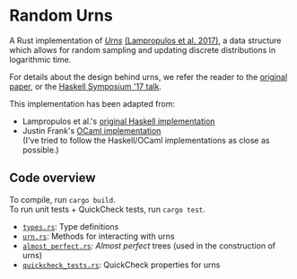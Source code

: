 # Random Urns
A Rust implementation of [*Urns*](https://hackage.haskell.org/package/urn-random) [(Lampropulos et al. 2017)](https://dl.acm.org/doi/pdf/10.1145/3122955.3122959), a data structure which allows for random sampling and updating discrete distributions in logarithmic time. 

For details about the design behind urns, we refer the reader to the [original paper](https://dl.acm.org/doi/pdf/10.1145/3122955.3122959), or the [Haskell Symposium '17 talk](https://www.youtube.com/watch?v=O37FMxLxm78&t=1166s).

This implementation has been adapted from:
- Lampropulos et al.'s [original Haskell implementation](https://github.com/antalsz/urn-random)           
- Justin Frank's [OCaml implementation](https://github.com/laelath/ocaml-urn)     
(I've tried to follow the Haskell/OCaml implementations as close as possible.)

## Code overview
To compile, run `cargo build`.        
To run unit tests + QuickCheck tests, run `cargo test`.       

- [`types.rs`](./src/types.rs): Type definitions
- [`urn.rs`](./src/urn.rs): Methods for interacting with urns 
- [`almost_perfect.rs`](./src/almost_perfect.rs): *Almost perfect* trees (used in the construction of urns)
- [`quickcheck_tests.rs`](./src/quickcheck_tests.rs): QuickCheck properties for urns 
